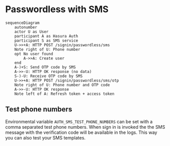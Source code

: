 # Passwordless with SMS

```mermaid
sequenceDiagram
	autonumber
	actor U as User
	participant A as Hasura Auth
	participant S as SMS service
	U->>+A: HTTP POST /signin/passwordless/sms
	Note right of U: Phone number
	opt No user found
		A->>A: Create user
	end
	A-)+S: Send OTP code by SMS
	A->>-U: HTTP OK response (no data)
	S-)-U: Receive OTP code by SMS
	U->>+A: HTTP POST /signin/passwordless/sms/otp
	Note right of U: Phone number and OTP code
	A->>-U: HTTP OK response
	Note left of A: Refresh token + access token
```

## Test phone numbers

Environmental variable `AUTH_SMS_TEST_PHONE_NUMBERS` can be set with a comma separated test phone numbers. When sign in
is invoked the the SMS message with the verification code will be available in the logs. This way you can also test your SMS templates.